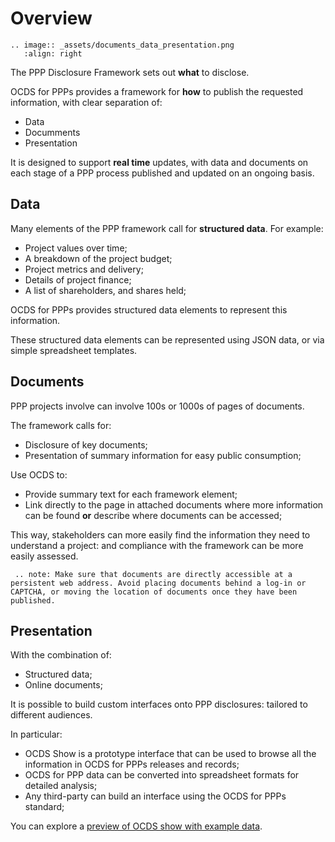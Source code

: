 # Overview

```eval_rst
.. image:: _assets/documents_data_presentation.png
   :align: right
```

The PPP Disclosure Framework sets out **what** to disclose.

OCDS for PPPs provides a framework for **how** to publish the requested information, with clear separation of:

* Data
* Documments
* Presentation

It is designed to support **real time** updates, with data and documents on each stage of a PPP process published and updated on an ongoing basis. 

## Data

Many elements of the PPP framework call for **structured data**. For example:

* Project values over time;
* A breakdown of the project budget;
* Project metrics and delivery;
* Details of project finance;
* A list of shareholders, and shares held;

OCDS for PPPs provides structured data elements to represent this information. 

These structured data elements can be represented using JSON data, or via simple spreadsheet templates. 

## Documents

PPP projects involve can involve 100s or 1000s of pages of documents. 

The framework calls for:

* Disclosure of key documents;
* Presentation of summary information for easy public consumption;

Use OCDS to:

* Provide summary text for each framework element;
* Link directly to the page in attached documents where more information can be found **or** describe where documents can be accessed;

This way, stakeholders can more easily find the information they need to understand a project: and compliance with the framework can be more easily assessed. 

```eval_rst
 .. note: Make sure that documents are directly accessible at a persistent web address. Avoid placing documents behind a log-in or CAPTCHA, or moving the location of documents once they have been published.

```

## Presentation 

With the combination of:

* Structured data;
* Online documents;

It is possible to build custom interfaces onto PPP disclosures: tailored to different audiences.

In particular:

* OCDS Show is a prototype interface that can be used to browse all the information in OCDS for PPPs releases and records; 
* OCDS for PPP data can be converted into spreadsheet formats for detailed analysis;
* Any third-party can build an interface using the OCDS for PPPs standard;

You can explore a [preview of OCDS show with example data](/_static/ocds-show/?load=/_static/full.json).